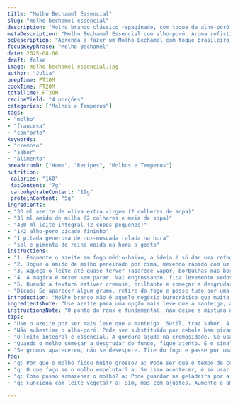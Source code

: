 ```yaml
---
title: "Molho Bechamel Essencial"
slug: "molho-bechamel-essencial"
description: "Molho branco clássico repaginado, com toque de alho-poró e noz-moscada, manteiga trocada por azeite para sabor e leveza. A base da culinária francesa, porém adaptado para o paladar brasileiro, garantindo textura cremosa sem grumos, uso de amido de milho no lugar da farinha tradicional para evitar excesso de sabor 'cru'. Receita para cerca de 500 ml, ideal para massas, legumes e pratos gratinados. Passos claros explicam o que observar da textura ao aroma, facilitando quem não tem termômetro, focando na experiência sensorial para resultado consistente."
metaDescription: "Molho Bechamel Essencial com alho-poró. Aroma sofisticado e cremosidade incrível para suas receitas."
ogDescription: "Aprenda a fazer um Molho Bechamel com toque brasileiro. Sabor leve e cremoso, ideal para massas e gratinados."
focusKeyphrase: "Molho Bechamel"
date: 2025-08-06
draft: false
image: molho-bechamel-essencial.jpg
author: "Julia"
prepTime: PT10M
cookTime: PT20M
totalTime: PT30M
recipeYield: "4 porções"
categories: ["Molhos e Temperos"]
tags:
- "molho"
- "francesa"
- "conforto"
keywords:
- "cremoso"
- "sabor"
- "alimento"
breadcrumb: ["Home", "Recipes", "Molhos e Temperos"]
nutrition: 
 calories: "160"
 fatContent: "7g"
 carbohydrateContent: "19g"
 proteinContent: "5g"
ingredients:
- "30 ml azeite de oliva extra virgem (2 colheres de sopa)"
- "35 ml amido de milho (2 colheres e meia de sopa)"
- "480 ml leite integral (2 copos pequenos)"
- "1/2 alho-poró picado fininho"
- "1 pitada generosa de noz-moscada ralada na hora"
- "sal e pimenta-do-reino moída na hora a gosto"
instructions:
- "1. Esquente o azeite em fogo médio-baixo, a ideia é só dar uma refogada suave no alho-poró, mexa até ficar translúcido, não deixe dourar; aroma doce e levinho aparece."
- "2. Jogue o amido de milho peneirado por cima, mexendo rápido com um fouet. O objetivo é distribuir o amido no azeite e no alho-poró para não empelotar depois. Espere uns 40 segundos mexendo, só pra tirar gosto de amido cru."
- "3. Aqueça o leite até quase ferver (aparece vapor, borbulhas nas bordas), aí vai pro roux de amido que tá dentro da panela. Vá incorporando devagar, mexendo rápido. Se colocar todo duma vez sem mexer, faz grumo."
- "4. A mágica é mexer sem parar. Vai engrossando, fica levemente sedoso, aí a concentração do seu braço é boa referência. Se notar que tá muito líquido, paciência, mexa mais um pouco; às vezes parece demorar, mas é importante."
- "5. Quando a textura estiver cremosa, brilhante e começar a desgrudar do fundo da panela, jogue a noz-moscada e tempere com sal e pimenta-do-reino na hora. Mexa, prove. Se quiser um toque a mais, um pouco de queijo parmesão ralado grosso entra nessa etapa para calda mais rica."
- "Dicas: Se aparecer algum grumo, retire do fogo e passe tudo por uma peneira fina ou bata com mixer de mão rapidinho. Se usar leite vegetal, aumente 5 ml de amido para compensar gordura. Pode trocar o alho-poró por cebola bem picada, mas modere no tempo de refogar para evitar amargor."
introduction: "Molho branco não é aquele negócio burocrático que muita gente pensa. Já tentei de tudo: farinha queimada, grumo grossão, consistência líquida demais. Com essa versão, aprendi que o segredo está na paciência e na texturização cuidadosa do amido com azeite e alho-poró. O aroma que toma conta da cozinha quase que te obriga a parar o que está fazendo pra ficar só ali, mexendo, sentindo o cheiro, observando a mudança no brilho e na espessura. A noz-moscada ralada na hora traz um toque que eu nunca abro mão mais, dá uma camada extra de sofisticação sem complicar. Melhor pra quem não tem farinha 00 ou quer evitar aquele sabor cru. Você sente quando pode parar de mexer, até o braço cansa, mas é sinal que tá feito."
ingredientsNote: "Use azeite para uma opção mais leve que a manteiga, além de sabor sutil, ajuda a dar liga ao amido de milho. Nunca use amido direto sem peneirar, isso evita grumos desde o começo. Leite integral tradicional funciona melhor, pois gordura ajuda a densenvolver textura cremosa; leite vegetal pode ser usado, só cuidado para ajustar o amido e estar preparado para uma textura menos aveludada. Alho-poró substitui cebola comum e não deixa aquele gosto forte, mas se não achar, cebola branca ou champignon picadinho também tranquilos; só evite dourar demais para não amargar. Noz-moscada é segredo aqui; usar ralada na hora faz baita diferença para aroma fresco. Salpique sal e pimenta no final sempre, para ajustar o tempero e evitar uma farinha crua demais."
instructionsNote: "O ponto do roux é fundamental: não deixe a mistura de azeite e amido queimar, mexa rápido para tirar gosto cru do amido, só até desaparecer o aspecto esbranquiçado, tipo areia molhada. Quando juntar o leite, vá devagar pra não embolar. Se notar que apareceu um grumo, respira, tira a panela do fogo e bate com mixer ou peneira, não jogue fora! Mexer sem parar é cansativo, eu sei, mas dá para alternar com colher quando estiver consistente, só não descuide para não formar grumos. A textura certa é quando o molho fica brilhante, leve e começa a cobrir as costas da colher como uma camada uniforme, aí já não escorre direto. Se passar do ponto e endurecer, pode diluir com um pouco de leite quente e mexer vigorosamente. No fim, experimente com sal, pimenta e a noz-moscada para deixar do seu jeito. A variação com parmesão ralado grosso dá um plus, se quiser algo cremoso e com cara de gratinado."
tips:
- "Use o azeite por ser mais leve que a manteiga. Sutil, traz sabor. A interação com o amido é crucial para evitar grumos logo de cara. Parece pouco, mas faz a diferença. Me lembrou de quantas vezes errei com manteiga."
- "Não subestime o alho-poró. Pode ser substituído por cebola bem picada, mas cuidado com o tempo de refogar. O amargor é real. Um pequeno ajuste muda tudo. Meus primeiros bechamels eram amargos por causa disso."
- "O leite integral é essencial. A gordura ajuda na cremosidade. Se usar vegetal, adicione um pouco mais de amido. Aprendi que a troca pode alterar a textura. Testei e vi a diferença. O resultado é menos aveludado. Fica mais leve."
- "Quando o molho começar a desgrudar do fundo, fique atento. É o sinal confiável de que tá quase pronto. É claro, mexa sem parar. A consistência vai mudar. Armava um alvoroço na cozinha. Agora entendi que é parte do processo."
- "Se grumos aparecerem, não se desespere. Tire do fogo e passe por uma peneira. Pode até usar o mixer. Não precisa jogar fora. Já passei por isso e perdi tudo. Agora faço reserva de grumos. Mexer sempre é a maneira."
faq:
- "q: Por que o molho ficou muito grosso? a: Pode ser que o tempo de cozimento tenha passado. Se endurecer, um pouco de leite quente ajuda a soltar. Pronto, e ainda fica cremoso."
- "q: O que faço se o molho empelotar? a: Se isso acontecer, é só usar a peneira. Se continuar gripe, retorno ao mixer. Já desisti antes. Mas aprendi. Não jogue fora."
- "q: Como posso armazenar o molho? a: Pode guardar na geladeira por alguns dias. Se não vai usar, congele. Eu já deixei no potinho. Depois é só descongelar. Prático e útil."
- "q: Funciona com leite vegetal? a: Sim, mas com ajustes. Aumente o amido. Fica diferente, prepare-se. E entenda que textura muda. É bem menos cremoso. Mas pode dar certo."

---
```

